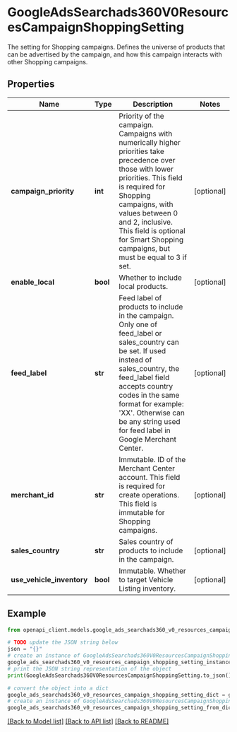 # GoogleAdsSearchads360V0ResourcesCampaignShoppingSetting

The setting for Shopping campaigns. Defines the universe of products that can be advertised by the campaign, and how this campaign interacts with other Shopping campaigns.

## Properties

Name | Type | Description | Notes
------------ | ------------- | ------------- | -------------
**campaign_priority** | **int** | Priority of the campaign. Campaigns with numerically higher priorities take precedence over those with lower priorities. This field is required for Shopping campaigns, with values between 0 and 2, inclusive. This field is optional for Smart Shopping campaigns, but must be equal to 3 if set. | [optional] 
**enable_local** | **bool** | Whether to include local products. | [optional] 
**feed_label** | **str** | Feed label of products to include in the campaign. Only one of feed_label or sales_country can be set. If used instead of sales_country, the feed_label field accepts country codes in the same format for example: &#39;XX&#39;. Otherwise can be any string used for feed label in Google Merchant Center. | [optional] 
**merchant_id** | **str** | Immutable. ID of the Merchant Center account. This field is required for create operations. This field is immutable for Shopping campaigns. | [optional] 
**sales_country** | **str** | Sales country of products to include in the campaign.  | [optional] 
**use_vehicle_inventory** | **bool** | Immutable. Whether to target Vehicle Listing inventory. | [optional] 

## Example

```python
from openapi_client.models.google_ads_searchads360_v0_resources_campaign_shopping_setting import GoogleAdsSearchads360V0ResourcesCampaignShoppingSetting

# TODO update the JSON string below
json = "{}"
# create an instance of GoogleAdsSearchads360V0ResourcesCampaignShoppingSetting from a JSON string
google_ads_searchads360_v0_resources_campaign_shopping_setting_instance = GoogleAdsSearchads360V0ResourcesCampaignShoppingSetting.from_json(json)
# print the JSON string representation of the object
print(GoogleAdsSearchads360V0ResourcesCampaignShoppingSetting.to_json())

# convert the object into a dict
google_ads_searchads360_v0_resources_campaign_shopping_setting_dict = google_ads_searchads360_v0_resources_campaign_shopping_setting_instance.to_dict()
# create an instance of GoogleAdsSearchads360V0ResourcesCampaignShoppingSetting from a dict
google_ads_searchads360_v0_resources_campaign_shopping_setting_from_dict = GoogleAdsSearchads360V0ResourcesCampaignShoppingSetting.from_dict(google_ads_searchads360_v0_resources_campaign_shopping_setting_dict)
```
[[Back to Model list]](../README.md#documentation-for-models) [[Back to API list]](../README.md#documentation-for-api-endpoints) [[Back to README]](../README.md)


